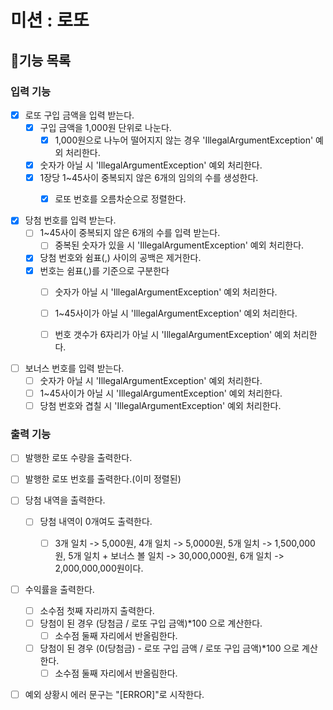 # **미션 : 로또**

## **📜기능 목록**
 
### 입력 기능
- [x] 로또 구입 금액을 입력 받는다.
  - [x] 구입 금액을 1,000원 단위로 나눈다.
    - [x] 1,000원으로 나누어 떨어지지 않는 경우 'IllegalArgumentException' 예외 처리한다.
  - [x] 숫자가 아닐 시 'IllegalArgumentException' 예외 처리한다.
  - [x] 1장당 1~45사이 중복되지 않은 6개의 임의의 수를 생성한다.
    - [x] 로또 번호를 오름차순으로 정렬한다.


- [x] 당첨 번호를 입력 받는다.
  - [ ] 1~45사이 중복되지 않은 6개의 수를 입력 받는다.
    - [ ] 중복된 숫자가 있을 시 'IllegalArgumentException' 예외 처리한다.
  - [x] 당첨 번호와 쉼표(,) 사이의 공백은 제거한다.
  - [x] 번호는 쉼표(,)를 기준으로 구분한다
    - [ ] 숫자가 아닐 시 'IllegalArgumentException' 예외 처리한다.
    - [ ] 1~45사이가 아닐 시 'IllegalArgumentException' 예외 처리한다.
    - [ ] 번호 갯수가 6자리가 아닐 시 'IllegalArgumentException' 예외 처리한다.


- [ ] 보너스 번호를 입력 받는다.
  - [ ] 숫자가 아닐 시 'IllegalArgumentException' 예외 처리한다.
  - [ ] 1~45사이가 아닐 시 'IllegalArgumentException' 예외 처리한다.
  - [ ] 당첨 번호와 겹칠 시 'IllegalArgumentException' 예외 처리한다.

### 출력 기능
- [ ] 발행한 로또 수량을 출력한다.


- [ ] 발행한 로또 번호를 출력한다.(이미 정렬된)


- [ ] 당첨 내역을 출력한다.
  - [ ] 당첨 내역이 0개여도 출력한다.
    - [ ] 3개 일치 -> 5,000원, 4개 일치 -> 5,0000원, 5개 일치 -> 1,500,000원, 
          5개 일치 + 보너스 볼 일치 -> 30,000,000원, 6개 일치 -> 2,000,000,000원이다.


- [ ] 수익률을 출력한다.
  - [ ] 소수점 첫째 자리까지 출력한다.
  - [ ] 당첨이 된 경우 (당첨금 / 로또 구입 금액)*100 으로 계산한다.
    - [ ] 소수점 둘째 자리에서 반올림한다.
  - [ ] 당첨이 된 경우 (0(당첨금) - 로또 구입 금액 / 로또 구입 금액)*100 으로 계산한다.
    - [ ] 소수점 둘째 자리에서 반올림한다.
- [ ] 예외 상황시 에러 문구는 "[ERROR]"로 시작한다.
  

